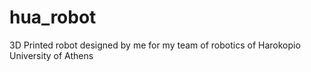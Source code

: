# hua_robot
3D Printed robot designed by me for my team of robotics of Harokopio University of Athens
